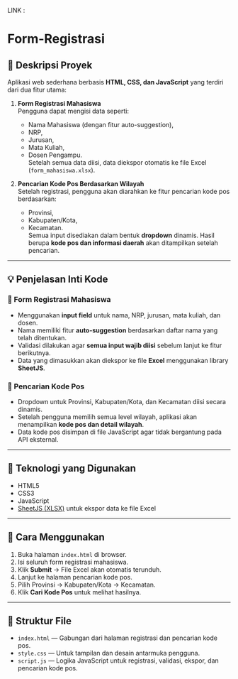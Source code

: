 LINK : 

# Form-Registrasi

## 📘 Deskripsi Proyek

Aplikasi web sederhana berbasis **HTML, CSS, dan JavaScript** yang terdiri dari dua fitur utama:

1. **Form Registrasi Mahasiswa**  
   Pengguna dapat mengisi data seperti:
   - Nama Mahasiswa (dengan fitur auto-suggestion),
   - NRP,
   - Jurusan,
   - Mata Kuliah,
   - Dosen Pengampu.  
   Setelah semua data diisi, data diekspor otomatis ke file Excel (`form_mahasiswa.xlsx`).

2. **Pencarian Kode Pos Berdasarkan Wilayah**  
   Setelah registrasi, pengguna akan diarahkan ke fitur pencarian kode pos berdasarkan:
   - Provinsi,
   - Kabupaten/Kota,
   - Kecamatan.  
   Semua input disediakan dalam bentuk **dropdown** dinamis. Hasil berupa **kode pos dan informasi daerah** akan ditampilkan setelah pencarian.

---

## 💡 Penjelasan Inti Kode

### 🔹 Form Registrasi Mahasiswa
- Menggunakan **input field** untuk nama, NRP, jurusan, mata kuliah, dan dosen.
- Nama memiliki fitur **auto-suggestion** berdasarkan daftar nama yang telah ditentukan.
- Validasi dilakukan agar **semua input wajib diisi** sebelum lanjut ke fitur berikutnya.
- Data yang dimasukkan akan diekspor ke file **Excel** menggunakan library **SheetJS**.

### 🔹 Pencarian Kode Pos
- Dropdown untuk Provinsi, Kabupaten/Kota, dan Kecamatan diisi secara dinamis.
- Setelah pengguna memilih semua level wilayah, aplikasi akan menampilkan **kode pos dan detail wilayah**.
- Data kode pos disimpan di file JavaScript agar tidak bergantung pada API eksternal.

---

## 🚀 Teknologi yang Digunakan
- HTML5
- CSS3
- JavaScript
- [SheetJS (XLSX)](https://sheetjs.com/) untuk ekspor data ke file Excel

---

## 📝 Cara Menggunakan
1. Buka halaman `index.html` di browser.
2. Isi seluruh form registrasi mahasiswa.
3. Klik **Submit** → File Excel akan otomatis terunduh.
4. Lanjut ke halaman pencarian kode pos.
5. Pilih Provinsi → Kabupaten/Kota → Kecamatan.
6. Klik **Cari Kode Pos** untuk melihat hasilnya.

---

## 📂 Struktur File
- `index.html` — Gabungan dari halaman registrasi dan pencarian kode pos.
- `style.css` — Untuk tampilan dan desain antarmuka pengguna.
- `script.js` — Logika JavaScript untuk registrasi, validasi, ekspor, dan pencarian kode pos.

